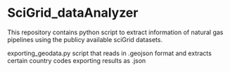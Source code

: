 # SciGrid_dataAnalyzer
This repository contains python script to extract information of natural gas pipelines using the publicy available sciGrid datasets.

exporting_geodata.py
script that reads in .geojson format and extracts certain country codes exporting results as .json
